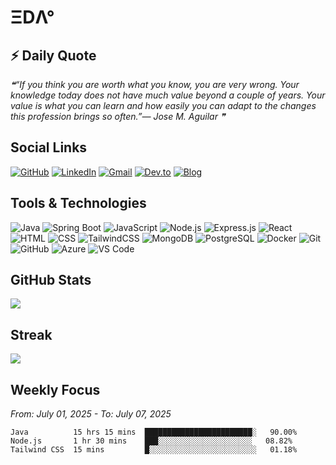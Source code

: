 # ΞDΛ°

## ⚡ Daily Quote
<i>❝“If you think you are worth what you know, you are very wrong. Your knowledge today does not have much value beyond a couple of years. Your value is what you can learn and how easily you can adapt to the changes this profession brings so often.”— Jose M. Aguilar ❞</i>

## Social Links
[![GitHub](https://img.shields.io/badge/Github-000000?&style=for-the-badge&logo=github&logoColor=white)](https://github.com/tomolaoke)
[![LinkedIn](https://img.shields.io/badge/linkedin-%230077B5.svg?&style=for-the-badge&logo=linkedin&logoColor=white)](https://www.linkedin.com/in/tomolaoke/)
[![Gmail](https://img.shields.io/badge/gmail-D14836?&style=for-the-badge&logo=gmail&logoColor=white)](mailto:tommola.oke@gmail.com)
[![Dev.to](https://img.shields.io/badge/dev.to-0A0A0A?style=for-the-badge&logo=dev.to&logoColor=white)](https://dev.to/tomolaoke)
[![Blog](https://img.shields.io/badge/medium-12100E?style=for-the-badge&logo=medium&logoColor=white)](https://tomolaoke.medium.com)

## Tools & Technologies
![Java](https://img.shields.io/badge/java-%23ED8B00.svg?style=for-the-badge&logo=java&logoColor=white)
![Spring Boot](https://img.shields.io/badge/springboot-%236DB33F.svg?style=for-the-badge&logo=spring&logoColor=white)
![JavaScript](https://img.shields.io/badge/javascript-%23323330.svg?style=for-the-badge&logo=javascript&logoColor=%23F7DF1E)
![Node.js](https://img.shields.io/badge/node.js-6DA55F?style=for-the-badge&logo=node.js&logoColor=white)
![Express.js](https://img.shields.io/badge/express.js-%23404d59.svg?style=for-the-badge&logo=express&logoColor=%2361DAFB)
![React](https://img.shields.io/badge/React-20232A?style=for-the-badge&logo=react&logoColor=61DAFB)
![HTML](https://img.shields.io/badge/html5-%23E34F26.svg?style=for-the-badge&logo=html5&logoColor=white)
![CSS](https://img.shields.io/badge/css3-%231572B6.svg?style=for-the-badge&logo=css3&logoColor=white)
![TailwindCSS](https://img.shields.io/badge/tailwindcss-%2338B2AC.svg?style=for-the-badge&logo=tailwind-css&logoColor=white)
![MongoDB](https://img.shields.io/badge/MongoDB-%234ea94b.svg?style=for-the-badge&logo=mongodb&logoColor=white)
![PostgreSQL](https://img.shields.io/badge/postgres-%23316192.svg?style=for-the-badge&logo=postgresql&logoColor=white)
![Docker](https://img.shields.io/badge/docker-%230db7ed.svg?style=for-the-badge&logo=docker&logoColor=white)
![Git](https://img.shields.io/badge/git-%23F05033.svg?style=for-the-badge&logo=git&logoColor=white)
![GitHub](https://img.shields.io/badge/github-%23121011.svg?style=for-the-badge&logo=github&logoColor=white)
![Azure](https://img.shields.io/badge/azure-%230072C6.svg?style=for-the-badge&logo=azure-devops&logoColor=white)
![VS Code](https://img.shields.io/badge/VisualStudioCode-0078d7.svg?style=for-the-badge&logo=visual-studio-code&logoColor=white)

## GitHub Stats
<a href="https://github-readme-stats.vercel.app/api?username=tomolaoke">
  <img align="center" src="https://github-readme-stats.vercel.app/api?username=tomolaoke" />
</a>

## Streak
<a href="https://github-readme-streak-stats.herokuapp.com/?user=tomolaoke">
  <img align="center" src="https://github-readme-streak-stats.herokuapp.com/?user=tomolaoke" />
</a>


## Weekly Focus
*From: July 01, 2025 - To: July 07, 2025*

```text
Java          15 hrs 15 mins  ████████████████████████░   90.00%
Node.js       1 hr 30 mins    ███░░░░░░░░░░░░░░░░░░░░░   08.82%
Tailwind CSS  15 mins         █░░░░░░░░░░░░░░░░░░░░░░░░   01.18%
